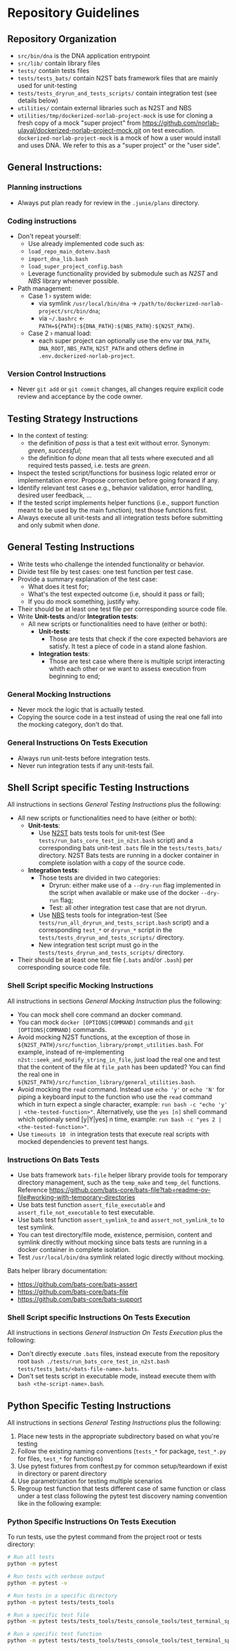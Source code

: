 # Repository Guidelines

## Repository Organization
- `src/bin/dna` is the DNA application entrypoint
- `src/lib/` contain library files
- `tests/` contain tests files
- `tests/tests_bats/` contain N2ST bats framework files that are mainly used for unit-testing
- `tests/tests_dryrun_and_tests_scripts/` contain integration test (see details below)
- `utilities/` contain external libraries such as N2ST and NBS
- `utilities/tmp/dockerized-norlab-project-mock` is use for cloning a fresh copy of a mock "super project" from https://github.com/norlab-ulaval/dockerized-norlab-project-mock.git on test execution.
  `dockerized-norlab-project-mock` is a mock of how a user would install and uses DNA. We refer to this as a "super project" or the "user side".

## General Instructions:

### Planning instructions
- Always put plan ready for review in the `.junie/plans` directory.

### Coding instructions
- Don't repeat yourself: 
  - Use already implemented code such as:
  - `load_repo_main_dotenv.bash`
  - `import_dna_lib.bash`
  - `load_super_project_config.bash`
  - Leverage functionality provided by submodule such as _N2ST_ and _NBS_ library whenever possible.
- Path management:
  - Case 1 › system wide:
    - via symlink `/usr/local/bin/dna` → `/path/to/dockerized-norlab-project/src/bin/dna`;
    - via `~/.bashrc` ← `PATH=${PATH}:${DNA_PATH}:${NBS_PATH}:${N2ST_PATH}`.
  - Case 2 › manual load: 
    - each super project can optionally use the env var `DNA_PATH`,  `DNA_ROOT`, `NBS_PATH`, `N2ST_PATH` and others define in `.env.dockerized-norlab-project`.

### Version Control Instructions
- Never `git add` or `git commit` changes, all changes require explicit code review and acceptance by the code owner.

## Testing Strategy Instructions
- In the context of testing:
  - the definition of _pass_ is that a test exit without error. Synonym: _green_, _successful_; 
  - the definition fo _done_ mean that all tests where executed and all required tests passed, i.e. tests are _green_.
- Inspect the tested script/functions for business logic related error or implementation error. Propose correction before going forward if any. 
- Identify relevant test cases e.g., behavior validation, error handling, desired user feedback, ...   
- If the tested script implements helper functions (i.e., support function meant to be used by the main function), test those functions first.
- Always execute all unit-tests and all integration tests before submitting and only submit when _done_.

## General Testing Instructions
- Write tests who challenge the intended functionality or behavior.
- Divide test file by test cases: one test function per test case.
- Provide a summary explanation of the test case: 
  - What does it test for; 
  - What's the test expected outcome (i.e, should it pass or fail); 
  - If you do mock something, justify why.
- Their should be at least one test file per corresponding source code file.
- Write **Unit-tests** and/or **Integration tests**:
  - All new scripts or functionalities need to have (either or both):
    - **Unit-tests**: 
      - Those are tests that check if the core expected behaviors are satisfy. It test a piece of code in a stand alone fashion.  
    - **Integration tests**: 
      - Those are test case where there is multiple script interacting whith each other or we want to assess execution from beginning to end;

### General Mocking Instructions
- Never mock the logic that is actually tested.
- Copying the source code in a test instead of using the real one fall into the mocking category, don't do that.

### General Instructions On Tests Execution
- Always run unit-tests before integration tests.
- Never run integration tests if any unit-tests fail.

## Shell Script specific Testing Instructions
All instructions in sections _General Testing Instructions_ plus the following:
- All new scripts or functionalities need to have (either or both):
  - **Unit-tests**: 
    - Use [N2ST](https://github.com/norlab-ulaval/norlab-shell-script-tools) bats tests tools for unit-test (See `tests/run_bats_core_test_in_n2st.bash` script) and a corresponding bats unit-test `.bats` file in the `tests/tests_bats/` directory. N2ST Bats tests are running in a docker container in complete isolation with a copy of the source code.
  - **Integration tests**: 
    - Those tests are divided in two categories: 
      - Dryrun: either make use of a `--dry-run` flag implemented in the script when available or make use of the docker `--dry-run` flag;  
      - Test: all other integration test case that are not dryrun.
    - Use [NBS](https://github.com/norlab-ulaval/norlab-build-system) tests tools for integration-test (See `tests/run_all_dryrun_and_tests_script.bash` script) and a corresponding `test_*` or `dryrun_*` script in the `tests/tests_dryrun_and_tests_scripts/` directory.
    - New integration test script must go in the `tests/tests_dryrun_and_tests_scripts/` directory.
- Their should be at least one test file (`.bats` and/or `.bash`) per corresponding source code file.


### Shell Script specific Mocking Instructions
All instructions in sections _General Mocking Instruction_ plus the following:
- You can mock shell core command an docker command.
- You can mock `docker [OPTIONS|COMMAND]` commands and `git [OPTIONS|COMMAND]` commands.
- Avoid mocking N2ST functions, at the exception of those in `${N2ST_PATH}/src/function_library/prompt_utilities.bash`. For example, instead of re-implementing `n2st::seek_and_modify_string_in_file`, just load the real one and test that the content of the file at `file_path` has been updated? You can find the real one in `${N2ST_PATH}/src/function_library/general_utilities.bash`.
- Avoid mocking the `read` command. Instead use `echo 'y'` or `echo 'N'` for piping a keyboard input to the function who use the `read` command which in turn expect a single character, example: `run bash -c "echo 'y' | <the-tested-function>"`. Alternatively, use the `yes [n]` shell command which optionaly send [y|Y|yes] n time, example: `run bash -c "yes 2 | <the-tested-function>"`.
- Use `timeouts 10 ` in integration tests that execute real scripts with mocked dependencies to prevent test hangs.

### Instructions On Bats Tests
- Use bats framework `bats-file` helper library provide tools for temporary directory management, such as the `temp_make` and `temp_del` functions. 
  Reference https://github.com/bats-core/bats-file?tab=readme-ov-file#working-with-temporary-directories
- Use bats test function `assert_file_executable` and `assert_file_not_executable` to test executable.
- Use bats test function `assert_symlink_to` and `assert_not_symlink_to` to test symlink.
- You can test directory/file mode, existence, permision, content and symlink directly without mocking since bats tests are running in a docker container in complete isolation.
- Test `/usr/local/bin/dna` symlink related logic directly without mocking.

Bats helper library documentation:
  - https://github.com/bats-core/bats-assert
  - https://github.com/bats-core/bats-file
  - https://github.com/bats-core/bats-support

### Shell Script specific Instructions On Tests Execution
All instructions in sections _General Instruction On Tests Execution_ plus the following:
- Don't directly execute `.bats` files, instead execute from the repository root `bash ./tests/run_bats_core_test_in_n2st.bash tests/tests_bats/<bats-file-name>.bats`.
- Don't set tests script in executable mode, instead execute them with `bash <the-script-name>.bash`. 

## Python Specific Testing Instructions
All instructions in sections _General Testing Instructions_ plus the following:
1. Place new tests in the appropriate subdirectory based on what you're testing
2. Follow the existing naming conventions (`tests_*` for package, `test_*.py` for files, `test_*` for functions)
3. Use pytest fixtures from conftest.py for common setup/teardown if exist in directory or parent directory
4. Use parametrization for testing multiple scenarios
5. Regroup test function that tests different case of same function or class under a test class following the pytest test discovery naming convention like in the following example:

### Python Specific Instructions On Tests Execution
To run tests, use the pytest command from the project root or tests directory:

```bash
# Run all tests
python -m pytest

# Run tests with verbose output
python -m pytest -v

# Run tests in a specific directory
python -m pytest tests/tests_tools

# Run a specific test file
python -m pytest tests/tests_tools/tests_console_tools/test_terminal_splash.py

# Run a specific test function
python -m pytest tests/tests_tools/tests_console_tools/test_terminal_splash.py::test_norlab_splash
```
